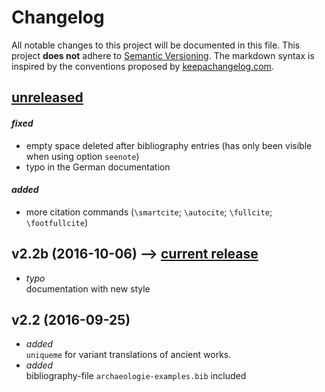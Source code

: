 # Changelog

All notable changes to this project will be documented in this file.
This project **does not** adhere to [Semantic Versioning](http://semver.org/).
The markdown syntax is inspired by the conventions proposed by [keepachangelog.com](http://keepachangelog.com/).

## [unreleased]
#### *fixed*
* empty space deleted after bibliography entries (has only been visible when using option `seenote`)
* typo in the German documentation

#### *added* 
* more citation commands (`\smartcite`; `\autocite`; `\fullcite`; `\footfullcite`)

## v2.2b (2016-10-06) --> [current release]
* *typo* <br> documentation with new style

## v2.2 (2016-09-25)
* *added* <br> `uniqueme` for variant translations of ancient works.
* *added* <br> bibliography-file `archaeologie-examples.bib` included


[current release]: http://www.biblatex-archaeologie.de
[unreleased]: http://github.com/LukasCBossert/biblatex-archaeologie

